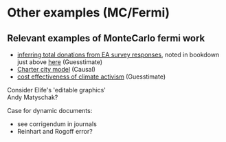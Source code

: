 # Other examples (MC/Fermi)



## Relevant examples of MonteCarlo fermi work



* [inferring total donations from EA survey responses](https://www.getguesstimate.com/models/18973), noted in bookdown just above [here](https://rethinkpriorities.github.io/ea\_data\_public/eas\_donations.html#career-etg) (Guesstimate)
* [Charter city model](https://my.causal.app/models/69948/edit) (Causal)
* [cost effectiveness of climate activism](https://www.getguesstimate.com/models/19160) (Guesstimate)



Consider Elife's 'editable graphics'\
Andy Matyschak?&#x20;



Case for dynamic documents:

* see corrigendum in journals
* Reinhart and Rogoff error?
